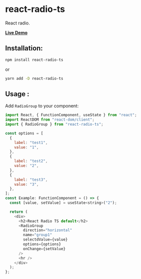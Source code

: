 
# react-radio-ts

React radio.

[**Live Demo**](https://francescodbc24.github.io/react-radio-ts/)

## Installation:

```bash
npm install react-radio-ts
```

or

```bash
yarn add -D react-radio-ts
```

## Usage :

Add `RadioGroup` to your component:

```js
import React, { FunctionComponent, useState } from "react";
import ReactDOM from "react-dom/client";
import { RadioGroup } from "react-radio-ts";

const options = [
  {
    label: "test1",
    value: "1",
  },
  {
    label: "test2",
    value: "2",
  },
  {
    label: "test3",
    value: "3",
  },
];
const Example: FunctionComponent = () => {
  const [value, setValue] = useState<string>("2");

  return (
    <div>
      <h2>React Radio TS default</h2>
      <RadioGroup
        direction="horizontal"
        name="group1"
        selectdValue={value}
        options={options}
        onChange={setValue}
      />
      <hr />
    </div>
  );
};

```
